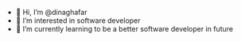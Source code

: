 - 👋 Hi, I’m @dinaghafar
- 👀 I’m interested in software developer
- 🌱 I’m currently learning to be a better software developer in future

<!---
dinaghafar/dinaghafar is a ✨ special ✨ repository because its `README.md` (this file) appears on your GitHub profile.
You can click the Preview link to take a look at your changes.
--->
